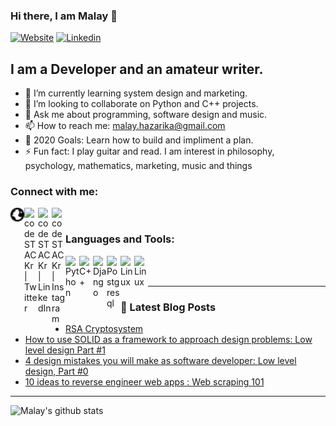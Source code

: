 ### Hi there, I am Malay 👋

[![Website](https://img.shields.io/website?down_color=red&down_message=Down&label=thehazarika.com&style=for-the-badge&up_message=UP&url=http%3A%2F%2Fthehazarika.com)](http://thehazarika.com)
[![Linkedin](https://img.shields.io/badge/linkedin-%230077B5.svg?&style=for-the-badge&logo=linkedin&logoColor=white)](https://www.linkedin.com/in/malay-hazarika/)

## I am a Developer and an amateur writer.

- 🌱 I’m currently learning system design and marketing.
- 👯 I’m looking to collaborate on Python and C++ projects.
- 💬 Ask me about programming, software design and music.
- 📫 How to reach me: malay.hazarika@gmail.com
- 🥅 2020 Goals: Learn how to build and impliment a plan.
- ⚡ Fun fact: I play guitar and read. I am interest in philosophy, psychology, mathematics, marketing, music and things

### Connect with me:

[<img align="left" alt="codeSTACKr.com" width="22px" src="https://raw.githubusercontent.com/iconic/open-iconic/master/svg/globe.svg" />][website]
[<img align="left" alt="codeSTACKr | Twitter" width="22px" src="https://cdn.jsdelivr.net/npm/simple-icons@v3/icons/twitter.svg" />][twitter]
[<img align="left" alt="codeSTACKr | LinkedIn" width="22px" src="https://cdn.jsdelivr.net/npm/simple-icons@v3/icons/linkedin.svg" />][linkedin]
[<img align="left" alt="codeSTACKr | Instagram" width="22px" src="https://cdn.jsdelivr.net/npm/simple-icons@v3/icons/instagram.svg" />][instagram]

<br/>

### Languages and Tools:

<img align="left" alt="Python" width="22px" src="https://simpleicons.org/icons/python.svg"/>
<img align="left" alt="C++" width="22px" src="https://simpleicons.org/icons/cplusplus.svg"/>
<img align="left" alt="Django" width="22px" src="https://simpleicons.org/icons/django.svg"/>
<img align="left" alt="Postgresql" width="22px" src="https://simpleicons.org/icons/postgresql.svg"/>
<img align="left" alt="Linux" width="22px" src="https://simpleicons.org/icons/linux.svg"/>
<img align="left" alt="Linux" width="22px" src="https://simpleicons.org/icons/git.svg"/>

<br/>
<br/>

---

### 📕 Latest Blog Posts

<!-- BLOG-POST-LIST:START -->
- [RSA Cryptosystem](https://thehazarika.com/blog/programming/rsa-cryptosystem/)
- [How to use SOLID as a framework to approach design problems: Low level design Part #1](https://thehazarika.com/blog/programming/how-to-use-solid-as-a-framework-to-approach-design-problems/)
- [4 design mistakes you will make as software developer: Low level design, Part #0](https://thehazarika.com/blog/programming/design-mistakes-you-will-make-as-software-developer/)
- [10 ideas to reverse engineer web apps : Web scraping 101](https://thehazarika.com/blog/programming/how-to-reverse-engineer-web-apps/)
<!-- BLOG-POST-LIST:END -->

---
![Malay's github stats](https://github-readme-stats.vercel.app/api?username=malayh&count_private=true&hide=prs,issues,contribs)

[website]: https://thehazarika.com
[twitter]: https://twitter.com/theHazarika/
[instagram]: https://www.instagram.com/thehazarika/
[linkedin]: https://www.linkedin.com/in/malay-hazarika/


